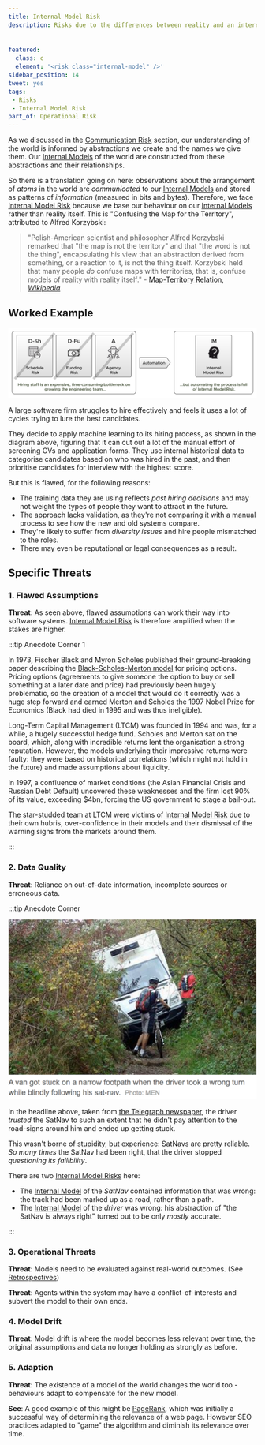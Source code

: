 ```yaml
---
title: Internal Model Risk
description: Risks due to the differences between reality and an internal model of reality, and the assumption that they are equivalent. 


featured: 
  class: c
  element: '<risk class="internal-model" />'
sidebar_position: 14
tweet: yes
tags: 
 - Risks
 - Internal Model Risk
part_of: Operational Risk
---
```


<RiskIntro fm={frontMatter} />

As we discussed in the [Communication Risk](/tags/Communication-Risk) section, our understanding of the world is informed by abstractions we create and the names we give them.  Our [Internal Models](/tags/Internal-Model) of the world are constructed from these abstractions and their relationships.

So there is a translation going on here: observations about the arrangement of _atoms_ in the world are _communicated_ to our [Internal Models](/tags/Internal-Model) and stored as patterns of _information_ (measured in bits and bytes).  Therefore, we face [Internal Model Risk](/tags/Internal-Model-Risk) because we base our behaviour on our [Internal Models](/tags/Internal-Model) rather than reality itself.  This is "Confusing the Map for the Territory", attributed to Alfred Korzybski:

> "Polish-American scientist and philosopher Alfred Korzybski remarked that "the map is not the territory"  and that "the word is not the thing", encapsulating his view that an abstraction derived from something, or a reaction to it, is not the thing itself. Korzybski held that many people _do_ confuse maps with territories, that is, confuse models of reality with reality itself." - [Map-Territory Relation, _Wikipedia_](https://en.wikipedia.org/wiki/Map–territory_relation)

## Worked Example

![Feature Drift Risk](/img/generated/risks/posters/internal-model-risk.svg) 

A large software firm struggles to hire effectively and feels it uses a lot of cycles trying to lure the best candidates.

They decide to apply machine learning to its hiring process, as shown in the diagram above, figuring that it can cut out a lot of the manual effort of screening CVs and application forms.  They use internal historical data to categorise candidates based on who was hired in the past, and then prioritise candidates for interview with the highest score.

But this is flawed, for the following reasons:

 - The training data they are using reflects _past hiring decisions_ and may not weight the types of people they want to attract in the future.
 - The approach lacks validation, as they're not comparing it with a manual process to see how the new and old systems compare.
 - They're likely to suffer from _diversity issues_ and hire people mismatched to the roles.
 - There may even be reputational or legal consequences as a result.

## Specific Threats

### 1.  Flawed Assumptions

**Threat**:  As seen above, flawed assumptions can work their way into software systems.  [Internal Model Risk](/tags/Internal-Model-Risk) is therefore amplified when the stakes are higher.

:::tip Anecdote Corner 1

In 1973, Fischer Black and Myron Scholes published their ground-breaking paper describing the [Black-Scholes-Merton model](https://en.wikipedia.org/wiki/Black–Scholes_model) for pricing options.  Pricing options (agreements to give someone the option to buy or sell something at a later date and price) had previously been hugely problematic, so the creation of a model that would do it correctly was a huge step forward and earned Merton and Scholes the 1997 Nobel Prize for Economics (Black had died in 1995 and was thus ineligible).  

Long-Term Capital Management (LTCM) was founded in 1994 and was, for a while, a hugely successful hedge fund.  Scholes and Merton sat on the board, which, along with incredible returns lent the organisation a strong reputation.  However, the models underlying their impressive returns were faulty: they were based on historical correlations (which might not hold in the future) and made assumptions about liquidity.

In 1997, a confluence of market conditions (the Asian Financial Crisis and Russian Debt Default) uncovered these weaknesses and the firm lost 90% of its value, exceeding $4bn, forcing the US government to stage a bail-out.  

The star-studded team at LTCM were victims of [Internal Model Risk](/tags/Internal-Model-Risk) due to their own hubris, over-confidence in their models and their dismissal of the warning signs from the markets around them.

:::

### 2. Data Quality

**Threat**: Reliance on out-of-date information, incomplete sources or erroneous data.


:::tip Anecdote Corner

![Sat Nav Blunder Sends ASDA Van Crashing Narrow Footpath - Telegraph Newspaper](/img/risks/map-and-territory/sat_nav.png)

In the headline above, taken from [the Telegraph newspaper](https://www.telegraph.co.uk/news/newstopics/howaboutthat/6413887/Asda-van-crashes-after-sat-nav-sends-driver-to-narrow-footpath.html), the driver _trusted_ the SatNav to such an extent that he didn't pay attention to the road-signs around him and ended up getting stuck.  

This wasn't borne of stupidity, but experience:  SatNavs are pretty reliable. _So many times_ the SatNav had been right, that the driver stopped _questioning its fallibility_.  

There are two [Internal Model Risks](/tags/Internal-Model-Risk) here:

- The [Internal Model](/tags/Internal-Model) of the _SatNav_ contained information that was wrong:  the track had been marked up as a road, rather than a path.  
- The [Internal Model](/tags/Internal-Model) of the _driver_ was wrong:   his abstraction of "the SatNav is always right" turned out to be only _mostly_ accurate.  

:::


### 3.  Operational Threats

**Threat**:  Models need to be evaluated against real-world outcomes.  (See [Retrospectives](/tags/Retrospectives))

**Threat**:  Agents within the system may have a conflict-of-interests and subvert the model to their own ends.

### 4. Model Drift

**Threat**: Model drift is where the model becomes less relevant over time, the original assumptions and data no longer holding as strongly as before.

### 5. Adaption

**Threat**:  The existence of a model of the world changes the world too - behaviours adapt to compensate for the new model.  

**See**: A good example of this might be [PageRank](https://en.wikipedia.org/wiki/PageRank), which was initially a successful way of determining the relevance of a web page.  However SEO practices adapted to "game" the algorithm and diminish its relevance over time.


